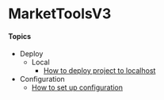 # MarketToolsV3

#### Topics
* Deploy
  * Local
    * [How to deploy project to localhost](Deploy/Local/readme.md)
* Configuration
  * [How to set up configuration](src/MarketToolsV3.ConfigurationManager/readme.md)
